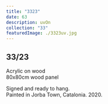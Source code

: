 ```yaml
---
title: "3323"
date: 63
description: uvOn
collection: "33"
featuredImage: ./3323uv.jpg
---
```


## 33/23

Acrylic on wood<br/>
80x80cm wood panel

Signed and ready to hang.<br/>
Painted in Jorba Town, Catalonia. 2020.
